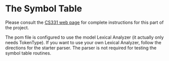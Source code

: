 # The Symbol Table

Please consult the [CS331 web page](http://www.cs.vassar.edu/~cs331/symbol_table/symbol_table.html) for complete instructions for this part of the project.

The pom file is configured to use the model Lexical Analyzer (it actually only needs TokenType). If you want to use your own Lexical Analyzer, follow the directions for the starter parser. The parser is not required for testing the symbol table routines.


